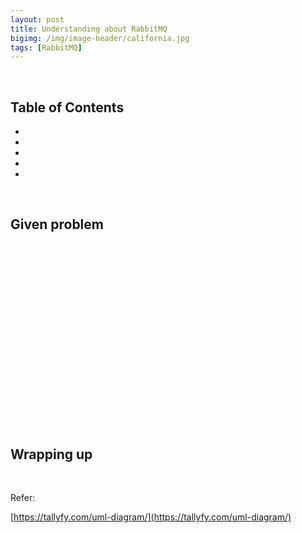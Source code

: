 ```yaml
---
layout: post
title: Understanding about RabbitMQ
bigimg: /img/image-header/california.jpg
tags: [RabbitMQ]
---
```




<br>

## Table of Contents
- []()
- []()
- []()
- []()
- []()


<br>

## Given problem





<br>

## 





<br>

## 





<br>

## 





<br>

## 





<br>

## 





<br>

## 





<br>

## Wrapping up





<br>

Refer:

[https://tallyfy.com/uml-diagram/](https://tallyfy.com/uml-diagram/)